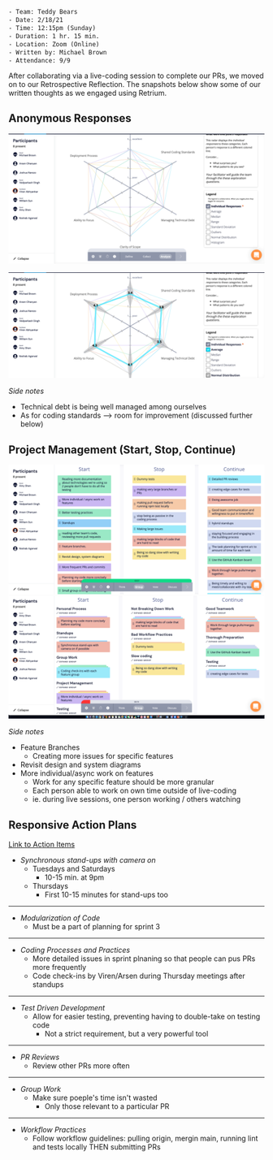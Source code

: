 ```
- Team: Teddy Bears
- Date: 2/18/21
- Time: 12:15pm (Sunday)
- Duration: 1 hr. 15 min.
- Location: Zoom (Online)
- Written by: Michael Brown
- Attendance: 9/9
```

After collaborating via a live-coding session to complete our PRs, we moved on to our Retrospective Reflection. The snapshots below show some of our written thoughts as we engaged using Retrium.

## Anonymous Responses
![](https://github.com/4R53N/cse110-w21-group34/blob/main/admin/meetings/retroNotes/graphicalVotes.png)

![](https://github.com/4R53N/cse110-w21-group34/blob/main/admin/meetings/retroNotes/graphicDetails.png)

*Side notes*
 * Technical debt is being well managed among ourselves
 * As for coding standards --> room for improvement (discussed further below)


## Project Management (Start, Stop, Continue)

![](https://github.com/4R53N/cse110-w21-group34/blob/main/admin/meetings/retroNotes/anonymousThoughts.png)
![](https://github.com/4R53N/cse110-w21-group34/blob/main/admin/meetings/retroNotes/organizedThoughts.png)

*Side notes*
- Feature Branches
  * Creating more issues for specific features
- Revisit design and system diagrams
- More individual/async work on features
  * Work for any specific feature should be more granular
  * Each person able to work on own time outside of live-coding
  * ie. during live sessions, one person working / others watching

## Responsive Action Plans
[Link to Action Items](https://github.com/4R53N/cse110-w21-group34/blob/main/admin/meetings/retroNotes/action_plan.csv)

- *Synchronous stand-ups with camera on*
  * Tuesdays and Saturdays
    - 10-15 min. at 9pm
  * Thursdays
    - First 10-15 minutes for stand-ups too
-------

- *Modularization of Code*
  * Must be a part of planning for sprint 3
-------  

- *Coding Processes and Practices*
  * More detailed issues in sprint plnaning so that people can pus PRs more frequently
  * Code check-ins by Viren/Arsen during Thursday meetings after standups
-------

- *Test Driven Development*
  * Allow for easier testing, preventing having to double-take on testing code
    - Not a strict requirement, but a very powerful tool
-------

- *PR Reviews*
  * Review other PRs more often
-------

- *Group Work*
  * Make sure poeple's time isn't wasted
    - Only those relevant to a particular PR
-------

- *Workflow Practices*
  - Follow workflow guidelines: pulling origin, mergin main, running lint and tests locally THEN submitting PRs
